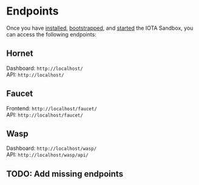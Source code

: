 # Endpoints

Once you have [installed](../getting-started.md#install-the-iota-sandbox-using-docker),
[bootstrapped](../getting-started.md#bootstrap), 
and [started](../getting-started.md#start-the-iota-sandbox) the IOTA Sandbox,
you can access the following endpoints:

## Hornet

Dashboard: `http://localhost/`  
API: `http://localhost/`

## Faucet

Frontend: `http://localhost/faucet/`  
API: `http://localhost/faucet/`

## Wasp

Dashboard: `http://localhost/wasp/`  
API: `http://localhost/wasp/api/`

## TODO: Add missing endpoints
